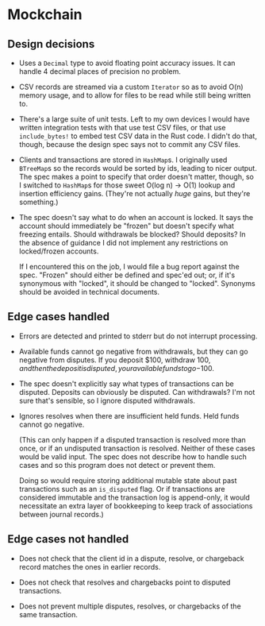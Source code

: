 # Mockchain

## Design decisions

- Uses a `Decimal` type to avoid floating point accuracy issues. It can handle 4 decimal places of
  precision no problem.

- CSV records are streamed via a custom `Iterator` so as to avoid O(n) memory usage, and to allow
  for files to be read while still being written to.

- There's a large suite of unit tests. Left to my own devices I would have written integration tests
  with that use test CSV files, or that use `include_bytes!` to embed test CSV data in the Rust
  code. I didn't do that, though, because the design spec says not to commit any CSV files.

- Clients and transactions are stored in `HashMap`s. I originally used `BTreeMap`s so the records
  would be sorted by ids, leading to nicer output. The spec makes a point to specify that order
  doesn't matter, though, so I switched to `HashMap`s for those sweet O(log n) -> O(1) lookup and
  insertion efficiency gains. (They're not actually *huge* gains, but they're something.)

- The spec doesn't say what to do when an account is locked. It says the account should immediately
  be "frozen" but doesn't specify what freezing entails. Should withdrawals be blocked? Should
  deposits? In the absence of guidance I did not implement any restrictions on locked/frozen
  accounts.

  If I encountered this on the job, I would file a bug report against the spec. "Frozen" should
  either be defined and spec'ed out; or, if it's synonymous with "locked", it should be changed to
  "locked". Synonyms should be avoided in technical documents.

## Edge cases handled

- Errors are detected and printed to stderr but do not interrupt processing.

- Available funds cannot go negative from withdrawals, but they can go negative from disputes. If
  you deposit $100, withdraw $100, and then the deposit is disputed, your available funds to go
  -$100.

- The spec doesn't explicitly say what types of transactions can be disputed. Deposits can obviously
  be disputed. Can withdrawals? I'm not sure that's sensible, so I ignore disputed withdrawals.

- Ignores resolves when there are insufficient held funds. Held funds cannot go negative.

  (This can only happen if a disputed transaction is resolved more than once, or if an undisputed
  transaction is resolved. Neither of these cases would be valid input. The spec does not describe
  how to handle such cases and so this program does not detect or prevent them.

  Doing so would require storing additional mutable state about past transactions such as an
  `is_disputed` flag. Or if transactions are considered immutable and the transaction log is
  append-only, it would necessitate an extra layer of bookkeeping to keep track of associations
  between journal records.)

## Edge cases not handled

- Does not check that the client id in a dispute, resolve, or chargeback record matches the ones in
  earlier records.

- Does not check that resolves and chargebacks point to disputed transactions.

- Does not prevent multiple disputes, resolves, or chargebacks of the same transaction.
